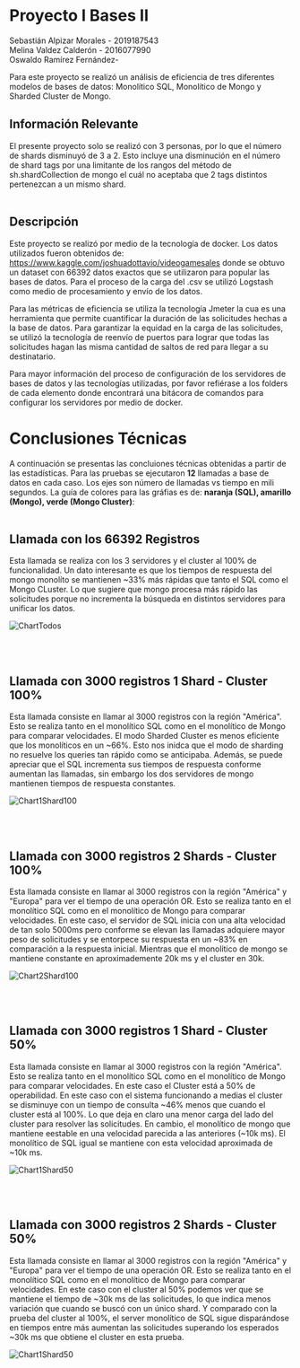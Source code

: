 # Proyecto I Bases II
Sebastián Alpizar Morales - 2019187543<br>
Melina Valdez Calderón - 2016077990 <br>
Oswaldo Ramírez Fernández- <br>

Para este proyecto se realizó un análisis de eficiencia de tres diferentes modelos de bases de datos: Monolítico SQL, Monolítico de Mongo y Sharded Cluster de Mongo. 

<h2><b>Información Relevante</b></h2>
El presente proyecto solo se realizó con 3 personas, por lo que el número de shards disminuyó de 3 a 2. Esto incluye una disminución en el número de shard tags por una limitante de los rangos del método de sh.shardCollection de mongo el cuál no aceptaba que 2 tags distintos pertenezcan a un mismo shard.

<br>
<br>

<h2>Descripción</h2>

Este proyecto se realizó por medio de la tecnología de docker. Los datos utilizados fueron obtenidos de: https://www.kaggle.com/joshuadottavio/videogamesales donde se obtuvo un dataset con 66392 datos exactos que se utilizaron para popular las bases de datos. Para el proceso de la carga del .csv se utilizó Logstash como medio de procesamiento y envío de los datos. 

Para las métricas de eficiencia se utiliza la tecnología Jmeter la cua es una herramienta que permite cuantificar la duración de las solicitudes hechas a la base de datos. Para garantizar la equidad en la carga de las solicitudes, se utilizó la tecnología de reenvío de puertos para lograr que todas las solicitudes hagan las misma cantidad de saltos de red para llegar a su destinatario.

Para mayor información del proceso de configuración de los servidores de bases de datos y las tecnologías utilizadas, por favor refiérase a los folders de cada elemento donde encontrará una bitácora de comandos para configurar los servidores por medio de docker.



<h1>Conclusiones Técnicas</h1>
A continuación se presentas las concluiones técnicas obtenidas a partir de las estadísticas. Para las pruebas se ejecutaron <b>12</b> llamadas a base de datos en cada caso. Los ejes son número de llamadas vs tiempo en mili segundos. La guía de colores para las gráfias es de: <b>naranja (SQL), amarillo (Mongo), verde (Mongo Cluster)</b>: 
<br>
<br>

<h2>Llamada con los 66392 Registros</h2>
Esta llamada se realiza con los 3 servidores y el cluster al 100% de funcionalidad. Un dato interesante es que los tiempos de respuesta del mongo monolíto se mantienen ~33% más rápidas que tanto el SQL como el Mongo CLuster. Lo que sugiere que mongo procesa más rápido las solicitudes porque no incrementa la búsqueda en distintos servidores para unificar los datos. 

![ChartTodos](https://i.ibb.co/XZ8KrQK/Todos.png)

<br>
<br>

<h2>Llamada con 3000 registros 1 Shard - Cluster 100%</h2>
Esta llamada consiste en llamar al 3000 registros con la región "América". Esto se realiza tanto en el monolítico SQL como en el monolítico de Mongo para comparar velocidades. El modo Sharded Cluster es menos eficiente que los monolíticos en un ~66%. Esto nos inidca que el modo de sharding no resuelve los queries tan rápido como se anticipaba. Además, se puede apreciar que el SQL incrementa sus tiempos de respuesta conforme aumentan las llamadas, sin embargo los dos servidores de mongo mantienen tiempos de respuesta constantes.

![Chart1Shard100](https://i.ibb.co/N2dzBLV/America.png)


<br>
<br>

<h2>Llamada con 3000 registros 2 Shards - Cluster 100%</h2>
Esta llamada consiste en llamar al 3000 registros con la región "América" y "Europa" para ver el tiempo de una operación OR. Esto se realiza tanto en el monolítico SQL como en el monolítico de Mongo para comparar velocidades. En este caso, el servidor de SQL inicia con una alta velocidad de tan solo 5000ms pero conforme se elevan las llamadas adquiere mayor peso de solicitudes y se entorpece su respuesta en un ~83% en comparación a la respuesta inicial. Mientras que el monolítico de mongo se mantiene constante en aproximademente 20k ms y el cluster en 30k. 

![Chart2Shard100](https://i.ibb.co/VDVyRJd/America-Europa.png)


<br>
<br>

<h2>Llamada con 3000 registros 1 Shard - Cluster 50%</h2>
Esta llamada consiste en llamar al 3000 registros con la región "América". Esto se realiza tanto en el monolítico SQL como en el monolítico de Mongo para comparar velocidades. En este caso el Cluster está a 50% de operabilidad. En este caso con el sistema funcionando a medias el cluster se disminuye con un tiempo de consulta ~46% menos que cuando el cluster está al 100%. Lo que deja en claro una menor carga del lado del cluster para resolver las solicitudes. En cambio, el monolítico de mongo que mantiene eestable en una velocidad parecida a las anteriores (~10k ms). El monolítico de SQL igual se mantiene con esta velocidad aproximada de ~10k ms.

![Chart1Shard50](https://i.ibb.co/Yj4ttvT/America.png)

<br>
<br>

<h2>Llamada con 3000 registros 2 Shards - Cluster 50%</h2>
Esta llamada consiste en llamar al 3000 registros con la región "América" y "Europa" para ver el tiempo de una operación OR. Esto se realiza tanto en el monolítico SQL como en el monolítico de Mongo para comparar velocidades. En este caso con el cluster al 50% podemos ver que se mantiene el tiempo de ~30k ms de las solicitudes, lo que indica menos variación que cuando se buscó con un único shard. Y comparado con la prueba del cluster al 100%, el server monolítico de SQL sigue disparándose en tiempos entre más aumentan las solicitudes superando los esperados ~30k ms que obtiene el cluster en esta prueba. 

![Chart1Shard50](https://i.ibb.co/cTB0SQn/Europa-America.png)